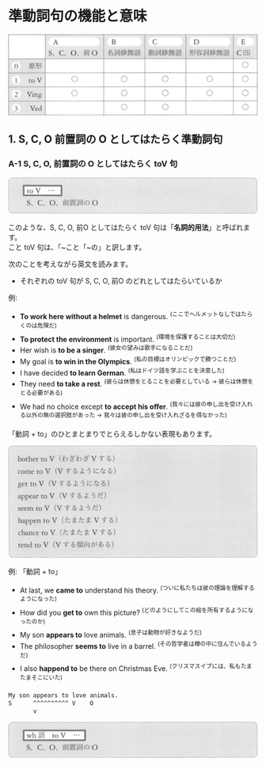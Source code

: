 # 準動詞句の機能と意味

<img src="fig/準動詞句の一覧表.png" width="600"/>

## 1. S, C, O 前置詞の O としてはたらく準動詞句
### <a id="A-1">A-1</a> S, C, O, 前置詞の O としてはたらく toV 句

<img src="fig/準動詞句-A_1-イメージ図.png" width="600"/>

このような、S, C, O, 前O としてはたらく toV 句は「__名詞的用法__」と呼ばれます。  
こと toV 句は、「~こと「~の」と訳します。

次のことを考えながら英文を読みます。
- それぞれの toV 句が S, C, O, 前O のどれとしてはたらいているか

例:
- __To work here without a helmet__ is dangerous.
  <sup>(ここでヘルメットなしではたらくのは危険だ)</sup>
- __To protect the environment__ is important.
  <sup>(環境を保護することは大切だ)</sup>
- Her wish is __to be a singer__.
  <sup>(彼女の望みは歌手になることだ)</sup>
- My goal is __to win in the Olympics__.
  <sup>(私の目標はオリンピックで勝つことだ)</sup>
- I have decided __to learn German__.
  <sup>(私はドイツ語を学ぶことを決意した)</sup>
- They need __to take a rest__.
  <sup>(彼らは休憩をとることを必要としている → 彼らは休憩をとる必要がある)</sup>
- We had no choice except __to accept his offer__.
  <sup>(我々には彼の申し出を受け入れる以外の無の選択肢があった → 我々は彼の申し出を受け入れざるを得なかった)</sup>

「動詞 + to」のひとまとまりでとらえるしかない表現もあります。

<img src="fig/準動詞句-A_1-動詞to.png" width="600"/>

例: 「動詞 + to」
- At last, we __came to__ understand his theory.
  <sup>(ついに私たちは彼の理論を理解するようになった)</sup>
- How did you __get to__ own this picture?
  <sup>(どのようにしてこの絵を所有するようになったのか)</sup>
- My son __appears to__ love animals.
  <sup>(息子は動物が好きなようだ)</sup>
- The philosopher __seems to__ live in a barrel.
  <sup>(その哲学者は樽の中に住んでいるようだ)</sup>
- I also __happend to__ be there on Christmas Eve.
  <sup>(クリスマスイブには、私もたまたまそこにいた)</sup>

```
My son appears to love animals.
S      ^^^^^^^^^^ V    O
       v
```

<img src="fig/準動詞句-A_1-もう一つの名詞用法の形.png" width="600"/>

